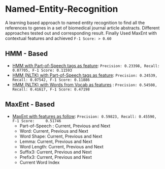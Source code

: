 # Named-Entity-Recognition

A learning based approach to named entity recognition to find all the references to genes in a set of biomedical journal
article abstracts. Different approaches tested out and corresponding result.
Finally Used MaxEnt with contextual features and achieved `F-1 Score: > 0.60`
## HMM - Based

- [HMM with Part-of-Speech tags as feature][1]: `Precision: 0.23398, Recall: 0.07705, F-1 Score: 0.11593`
- [HMM (NLTK) with Part-of-Speech tags as feature][2]: `Precision: 0.24539, Recall: 0.07542, F-1 Score: 0.11886`
- [HMM (NLTK) with Words from Vocab as features][3] : `Precision: 0.54508, Recall: 0.41617, F-1 Score: 0.47198`

## MaxEnt - Based

- [MaxEnt with features as follow][4]: `Precision: 0.59823, Recall: 0.45590, F-1 Score:  	0.51746`
  - Part-of-Speech : Current, Previous and Next
  - Word: Current, Previous and Next
  - Word Shape: Current, Previous and Next
  - Lemma: Current, Previous and Next
  - Word Length: Current, Previous and Next
  - Suffix3: Current, Previous and Next
  - Prefix3: Current, Previous and Next
  - Current Word Index

[1]:https://github.com/Hasil-Sharma/Named-Entity-Recognition/blob/45c7d5497614e99391cec98e2ad198a43790cfc5/Named%20Entity%20Recognition.ipynb
[2]:https://github.com/Hasil-Sharma/Named-Entity-Recognition/blob/fc24d20f5b3fe4d7552d31a93bfc0eac62b63ce1/Named%20Entity%20Recognition.ipynb
[3]: https://github.com/Hasil-Sharma/Named-Entity-Recognition/blob/fff50eb1b957572374f2108ee2c1fa4379907bde/Named%20Entity%20Recognition.ipynb
[4]:https://github.com/Hasil-Sharma/Named-Entity-Recognition/blob/9f58a643c305b26f56b610451b6d35e2a4d67d88/Named%20Entity%20Recognition.ipynb
